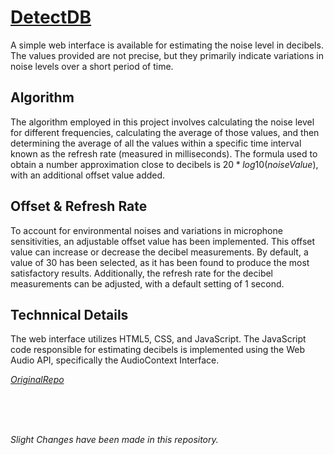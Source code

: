 # [DetectDB](https://ezharjan.github.io/detectdb)

A simple web interface is available for estimating the noise level in decibels. The values provided are not precise, but they primarily indicate variations in noise levels over a short period of time.

## Algorithm
The algorithm employed in this project involves calculating the noise level for different frequencies, calculating the average of those values, and then determining the average of all the values within a specific time interval known as the refresh rate (measured in milliseconds). The formula used to obtain a number approximation close to decibels is $20*log10(noiseValue)$, with an additional offset value added.

## Offset & Refresh Rate
To account for environmental noises and variations in microphone sensitivities, an adjustable offset value has been implemented. This offset value can increase or decrease the decibel measurements. By default, a value of 30 has been selected, as it has been found to produce the most satisfactory results. Additionally, the refresh rate for the decibel measurements can be adjusted, with a default setting of 1 second.

## Technnical Details
The web interface utilizes HTML5, CSS, and JavaScript. The JavaScript code responsible for estimating decibels is implemented using the Web Audio API, specifically the AudioContext Interface.

_[OriginalRepo](https://github.com/takispig/db-meter)_

<br>
<br>
<br>

*Slight Changes have been made in this repository.*